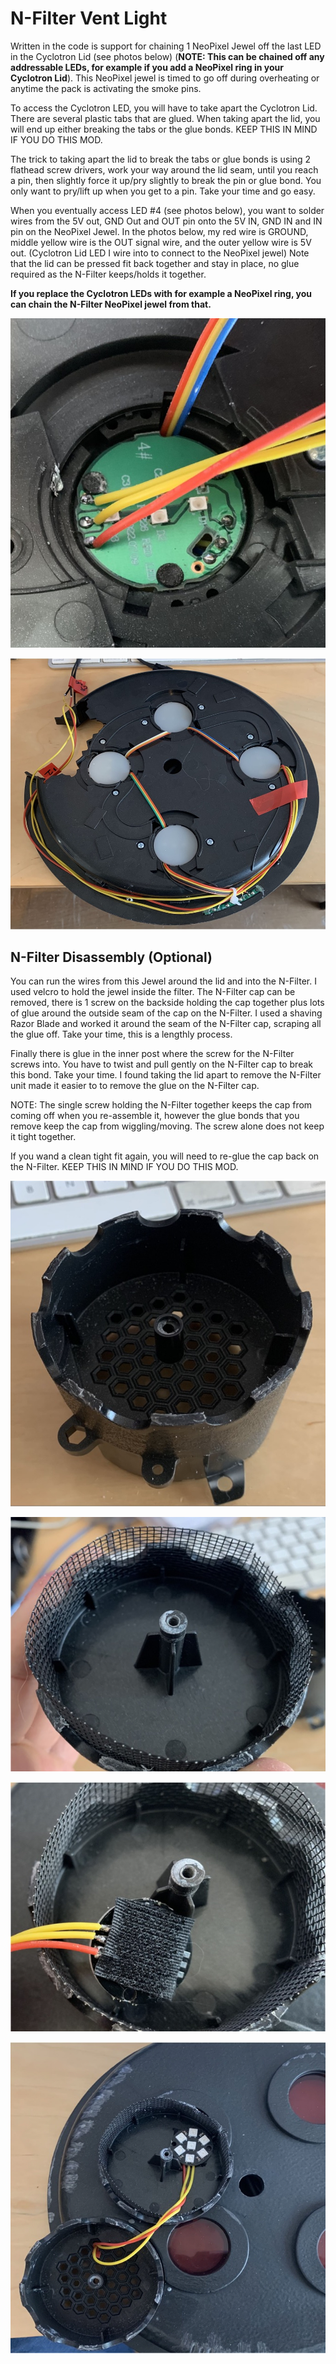 # N-Filter Vent Light

Written in the code is support for chaining 1 NeoPixel Jewel off the last LED in the Cyclotron Lid (see photos below) (**NOTE: This can be chained off any addressable LEDs, for example if you add a NeoPixel ring in your Cyclotron Lid**). This NeoPixel jewel is timed to go off during overheating or anytime the pack is activating the smoke pins.

To access the Cyclotron LED, you will have to take apart the Cyclotron Lid. There are several plastic tabs that are glued. When taking apart the lid, you will end up either breaking the tabs or the glue bonds. KEEP THIS IN MIND IF YOU DO THIS MOD.

The trick to taking apart the lid to break the tabs or glue bonds is using 2 flathead screw drivers, work your way around the lid seam, until you reach a pin, then slightly force it up/pry slightly to break the pin or glue bond. You only want to pry/lift up when you get to a pin. Take your time and go easy.

When you eventually access LED #4 (see photos below), you want to solder wires from the 5V out, GND Out and OUT pin onto the 5V IN, GND IN and IN pin on the NeoPixel Jewel.
In the photos below, my red wire is GROUND, middle yellow wire is the OUT signal wire, and the outer yellow wire is 5V out. (Cyclotron Lid LED I wire into to connect to the NeoPixel jewel)
Note that the lid can be pressed fit back together and stay in place, no glue required as the N-Filter keeps/holds it together.

**If you replace the Cyclotron LEDs with for example a NeoPixel ring, you can chain the N-Filter NeoPixel jewel from that.**

![](images/NFilterAttachment.jpg)

![](images/CyclotronLid.jpg)

## N-Filter Disassembly (Optional)

You can run the wires from this Jewel around the lid and into the N-Filter. I used velcro to hold the jewel inside the filter. The N-Filter cap can be removed, there is 1 screw on the backside holding the cap together plus lots of glue around the outside seam of the cap on the N-Filter. I used a shaving Razor Blade and worked it around the seam of the N-Filter cap, scraping all the glue off. Take your time, this is a lengthly process.

Finally there is glue in the inner post where the screw for the N-Filter screws into. You have to twist and pull gently on the N-Filter cap to break this bond. Take your time. I found taking the lid apart to remove the N-Filter unit made it easier to to remove the glue on the N-Filter cap.

NOTE: The single screw holding the N-Filter together keeps the cap from coming off when you re-assemble it, however the glue bonds that you remove keep the cap from wiggling/moving. The screw alone does not keep it tight together.

If you wand a clean tight fit again, you will need to re-glue the cap back on the N-Filter. KEEP THIS IN MIND IF YOU DO THIS MOD.

![](images/NFilterAlone.jpg)

![](images/NFilterTop.jpg)

![](images/NFilterVelcro.jpg)

![](images/NFilterInstall.jpg)